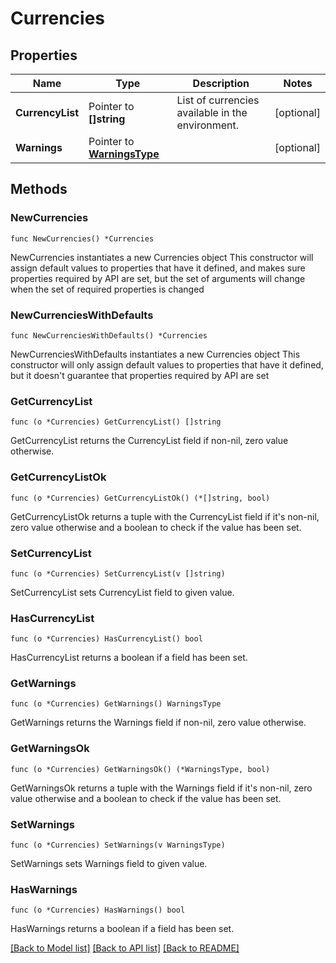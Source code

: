# Currencies

## Properties

Name | Type | Description | Notes
------------ | ------------- | ------------- | -------------
**CurrencyList** | Pointer to **[]string** | List of currencies available in the environment. | [optional] 
**Warnings** | Pointer to [**WarningsType**](WarningsType.md) |  | [optional] 

## Methods

### NewCurrencies

`func NewCurrencies() *Currencies`

NewCurrencies instantiates a new Currencies object
This constructor will assign default values to properties that have it defined,
and makes sure properties required by API are set, but the set of arguments
will change when the set of required properties is changed

### NewCurrenciesWithDefaults

`func NewCurrenciesWithDefaults() *Currencies`

NewCurrenciesWithDefaults instantiates a new Currencies object
This constructor will only assign default values to properties that have it defined,
but it doesn't guarantee that properties required by API are set

### GetCurrencyList

`func (o *Currencies) GetCurrencyList() []string`

GetCurrencyList returns the CurrencyList field if non-nil, zero value otherwise.

### GetCurrencyListOk

`func (o *Currencies) GetCurrencyListOk() (*[]string, bool)`

GetCurrencyListOk returns a tuple with the CurrencyList field if it's non-nil, zero value otherwise
and a boolean to check if the value has been set.

### SetCurrencyList

`func (o *Currencies) SetCurrencyList(v []string)`

SetCurrencyList sets CurrencyList field to given value.

### HasCurrencyList

`func (o *Currencies) HasCurrencyList() bool`

HasCurrencyList returns a boolean if a field has been set.

### GetWarnings

`func (o *Currencies) GetWarnings() WarningsType`

GetWarnings returns the Warnings field if non-nil, zero value otherwise.

### GetWarningsOk

`func (o *Currencies) GetWarningsOk() (*WarningsType, bool)`

GetWarningsOk returns a tuple with the Warnings field if it's non-nil, zero value otherwise
and a boolean to check if the value has been set.

### SetWarnings

`func (o *Currencies) SetWarnings(v WarningsType)`

SetWarnings sets Warnings field to given value.

### HasWarnings

`func (o *Currencies) HasWarnings() bool`

HasWarnings returns a boolean if a field has been set.


[[Back to Model list]](../README.md#documentation-for-models) [[Back to API list]](../README.md#documentation-for-api-endpoints) [[Back to README]](../README.md)


